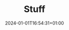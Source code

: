 ---
weight: 999
title: "Stuff"
description: ""
icon: "article"
date: "2024-01-01T16:54:31+01:00"
lastmod: "2024-01-01T16:54:31+01:00"
draft: false
toc: true
---